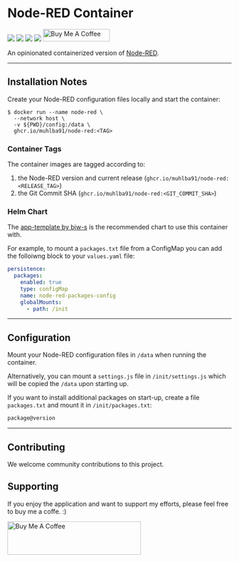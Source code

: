 # Node-RED Container

[![](https://img.shields.io/github/license/muhlba91/node-red-container?style=for-the-badge)](LICENSE)
[![](https://img.shields.io/github/actions/workflow/status/muhlba91/node-red-container/release.yml?style=for-the-badge)](https://github.com/muhlba91/node-red-container/actions/workflows/release.yml)
[![](https://img.shields.io/github/v/tag/muhlba91/node-red-container?style=for-the-badge)](https://github.com/muhlba91/node-red-container/releases)
[![](https://img.shields.io/github/release-date/muhlba91/node-red-container?style=for-the-badge)](https://github.com/muhlba91/node-red-container/releases)
<a href="https://www.buymeacoffee.com/muhlba91" target="_blank"><img src="https://cdn.buymeacoffee.com/buttons/default-orange.png" alt="Buy Me A Coffee" height="28" width="150"></a>

An opinionated containerized version of [Node-RED](https://nodered.org).

---

## Installation Notes

Create your Node-RED configuration files locally and start the container:

```shell
$ docker run --name node-red \
  --network host \
  -v ${PWD}/config:/data \
  ghcr.io/muhlba91/node-red:<TAG>
```

### Container Tags

The container images are tagged according to:

1. the Node-RED version and current release (`ghcr.io/muhlba91/node-red:<RELEASE_TAG>`)
2. the Git Commit SHA (`ghcr.io/muhlba91/node-red:<GIT_COMMIT_SHA>`)

### Helm Chart

The [app-template by bjw-s](https://github.com/bjw-s/helm-charts/tree/main/charts/other/app-template) is the recommended chart to use this container with.

For example, to mount a `packages.txt` file from a ConfigMap you can add the folloiwng block to your `values.yaml` file:

```yaml
persistence:
  packages:
    enabled: true
    type: configMap
    name: node-red-packages-config
    globalMounts:
      - path: /init
```

---

## Configuration

Mount your Node-RED configuration files in `/data` when running the container.

Alternatively, you can mount a `settings.js` file in `/init/settings.js` which will be copied the `/data` upon starting up.

If you want to install additional packages on start-up, create a file `packages.txt` and mount it in `/init/packages.txt`:

```txt
package@version
```

---

## Contributing

We welcome community contributions to this project.

## Supporting

If you enjoy the application and want to support my efforts, please feel free to buy me a coffe. :)

<a href="https://www.buymeacoffee.com/muhlba91" target="_blank"><img src="https://cdn.buymeacoffee.com/buttons/default-orange.png" alt="Buy Me A Coffee" height="75" width="300"></a>
